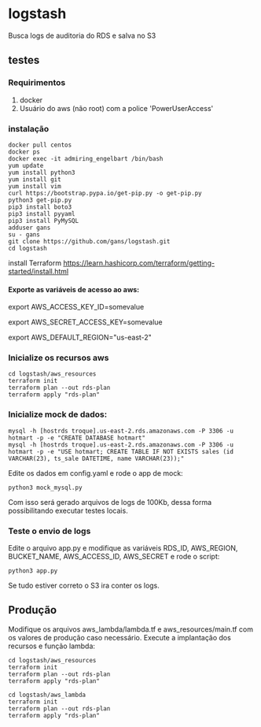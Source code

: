# logstash
Busca logs de auditoria do RDS e salva no S3

## testes

### Requirimentos 
 1. docker
 2. Usuário do aws (não root) com a police 'PowerUserAccess'
### instalação
```
docker pull centos
docker ps
docker exec -it admiring_engelbart /bin/bash
yum update
yum install python3
yum install git
yum install vim
curl https://bootstrap.pypa.io/get-pip.py -o get-pip.py
python3 get-pip.py
pip3 install boto3
pip3 install pyyaml
pip3 install PyMySQL
adduser gans
su - gans
git clone https://github.com/gans/logstash.git
cd logstash
```
install Terraform https://learn.hashicorp.com/terraform/getting-started/install.html

#### Exporte as variáveis de acesso ao aws:

export AWS_ACCESS_KEY_ID=somevalue

export AWS_SECRET_ACCESS_KEY=somevalue

export AWS_DEFAULT_REGION="us-east-2"

### Inicialize os recursos aws

```
cd logstash/aws_resources
terraform init
terraform plan --out rds-plan
terraform apply "rds-plan"
```

### Inicialize mock de dados:
```
mysql -h [hostrds troque].us-east-2.rds.amazonaws.com -P 3306 -u hotmart -p -e "CREATE DATABASE hotmart"
mysql -h [hostrds troque].us-east-2.rds.amazonaws.com -P 3306 -u hotmart -p -e "USE hotmart; CREATE TABLE IF NOT EXISTS sales (id VARCHAR(23), ts_sale DATETIME, name VARCHAR(23));"
```
Edite os dados em config.yaml e rode o app de mock:
```
python3 mock_mysql.py
```
Com isso será gerado arquivos de logs de 100Kb, dessa forma possibilitando executar testes locais.

### Teste o envio de logs
Edite o arquivo app.py e modifique as variáveis RDS_ID, AWS_REGION, BUCKET_NAME, AWS_ACCESS_ID, AWS_SECRET e rode o script:
```
python3 app.py
```
Se tudo estiver correto o S3 ira conter os logs.


## Produção
Modifique os arquivos aws_lambda/lambda.tf e aws_resources/main.tf com os valores de produção caso necessário. Execute a implantação dos recursos e função lambda:

```
cd logstash/aws_resources
terraform init
terraform plan --out rds-plan
terraform apply "rds-plan"

cd logstash/aws_lambda
terraform init
terraform plan --out rds-plan
terraform apply "rds-plan"
```
